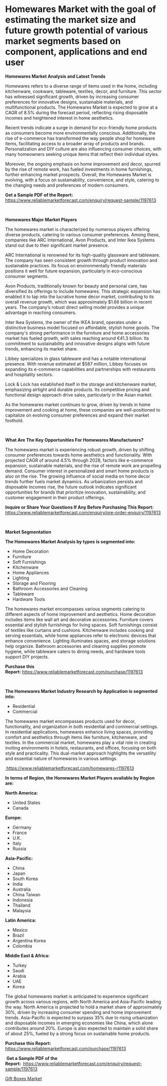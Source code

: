 <p><h1>Homewares Market with the goal of estimating the market size and future growth potential of various market segments based on component, applications and end user</h1></p><p><strong>Homewares Market Analysis and Latest Trends</strong></p>
<p><p>Homewares refers to a diverse range of items used in the home, including kitchenware, cookware, tableware, textiles, decor, and furniture. This sector has witnessed significant growth, driven by increasing consumer preferences for innovative designs, sustainable materials, and multifunctional products. The Homewares Market is expected to grow at a CAGR of 8.5% during the forecast period, reflecting rising disposable incomes and heightened interest in home aesthetics.</p><p>Recent trends indicate a surge in demand for eco-friendly home products as consumers become more environmentally conscious. Additionally, the rise of e-commerce has transformed the way people shop for homeware items, facilitating access to a broader array of products and brands. Personalization and DIY culture are also influencing consumer choices, with many homeowners seeking unique items that reflect their individual styles.</p><p>Moreover, the ongoing emphasis on home improvement and decor, spurred by the rise of remote work, has fueled investments in home furnishings, further enhancing market prospects. Overall, the Homewares Market is evolving, with a focus on sustainability, convenience, and style, catering to the changing needs and preferences of modern consumers.</p></p>
<p><strong>Get a Sample PDF of the Report:&nbsp;</strong> <a href="https://www.reliablemarketforecast.com/enquiry/request-sample/1197613?utm_campaign=1169&utm_medium=2&utm_source=Github&utm_content=ia&utm_term=08022025&utm_id=homewares">https://www.reliablemarketforecast.com/enquiry/request-sample/1197613</a></p>
<p>&nbsp;</p>
<p><strong>Homewares Major Market Players</strong></p>
<p><p>The homewares market is characterized by numerous players offering diverse products, catering to various consumer preferences. Among these, companies like ARC International, Avon Products, and Inter Ikea Systems stand out due to their significant market presence.</p><p>ARC International is renowned for its high-quality glassware and tableware. The company has seen consistent growth through product innovation and sustainable practices. Its focus on environmentally friendly materials positions it well for future expansion, particularly in eco-conscious consumer segments.</p><p>Avon Products, traditionally known for beauty and personal care, has diversified its offerings to include homewares. This strategic expansion has enabled it to tap into the lucrative home décor market, contributing to its overall revenue growth, which was approximately $1.66 billion in recent years. The company’s robust direct selling model provides a unique advantage in reaching consumers.</p><p>Inter Ikea Systems, the owner of the IKEA brand, operates under a distinctive business model focused on affordable, stylish home goods. The company's strong performance in the furniture and home accessories market has fueled growth, with sales reaching around €41.3 billion. Its commitment to sustainability and innovative designs aligns with future trends, enhancing its market share.</p><p>Libbey specializes in glass tableware and has a notable international presence. With revenue estimated at $587 million, Libbey focuses on expanding its e-commerce capabilities and partnerships with restaurants and hospitality sectors.</p><p>Lock & Lock has established itself in the storage and kitchenware market, emphasizing airtight and durable products. Its competitive pricing and functional design approach drive sales, particularly in the Asian market.</p><p>As the homewares market continues to grow, driven by trends in home improvement and cooking at home, these companies are well-positioned to capitalize on evolving consumer preferences and expand their market foothold.</p></p>
<p>&nbsp;</p>
<p><strong>What Are The Key Opportunities For Homewares Manufacturers?</strong></p>
<p><p>The homewares market is experiencing robust growth, driven by shifting consumer preferences towards home aesthetics and functionality. With projected CAGR of around 4.5% through 2028, factors like e-commerce expansion, sustainable materials, and the rise of remote work are propelling demand. Consumer interest in personalized and smart home products is also on the rise. The growing influence of social media on home decor trends further fuels market dynamics. As urbanization persists and disposable incomes rise, the future outlook indicates significant opportunities for brands that prioritize innovation, sustainability, and customer engagement in their product offerings.</p></p>
<p><strong>Inquire or Share Your Questions If Any Before Purchasing This Report:</strong> <a href="https://www.reliablemarketforecast.com/enquiry/pre-order-enquiry/1197613?utm_campaign=1169&utm_medium=2&utm_source=Github&utm_content=ia&utm_term=08022025&utm_id=homewares">https://www.reliablemarketforecast.com/enquiry/pre-order-enquiry/1197613</a></p>
<p>&nbsp;</p>
<p><strong>Market Segmentation</strong></p>
<p><strong>The Homewares Market Analysis by types is segmented into:</strong></p>
<p><ul><li>Home Decoration</li><li>Furniture</li><li>Soft Furnishings</li><li>Kitchenware</li><li>Home Appliances</li><li>Lighting</li><li>Storage and Flooring</li><li>Bathroom Accessories and Cleaning</li><li>Tableware</li><li>Hardware Tools</li></ul></p>
<p><p>The homewares market encompasses various segments catering to different aspects of home improvement and aesthetics. Home decoration includes items like wall art and decorative accessories. Furniture covers essential and stylish furnishings for living spaces. Soft furnishings consist of textiles like curtains and cushions. Kitchenware includes cooking and serving essentials, while home appliances refer to electronic devices that enhance convenience. Lighting illuminates spaces, and storage solutions help organize. Bathroom accessories and cleaning supplies promote hygiene, while tableware caters to dining needs, and hardware tools support DIY projects.</p></p>
<p><strong>Purchase this Report:&nbsp;</strong><a href="https://www.reliablemarketforecast.com/purchase/1197613?utm_campaign=1169&utm_medium=2&utm_source=Github&utm_content=ia&utm_term=08022025&utm_id=homewares">https://www.reliablemarketforecast.com/purchase/1197613</a></p>
<p>&nbsp;</p>
<p><strong>The Homewares Market Industry Research by Application is segmented into:</strong></p>
<p><ul><li>Residential</li><li>Commercial</li></ul></p>
<p><p>The homewares market encompasses products used for decor, functionality, and organization in both residential and commercial settings. In residential applications, homewares enhance living spaces, providing comfort and aesthetics through items like furniture, kitchenware, and textiles. In the commercial market, homewares play a vital role in creating inviting environments in hotels, restaurants, and offices, focusing on both style and practicality. This dual-market approach highlights the versatility and essential nature of homewares in various settings.</p></p>
<p><a href="https://www.reliablemarketforecast.com/homewares-r1197613?utm_campaign=1169&utm_medium=2&utm_source=Github&utm_content=ia&utm_term=08022025&utm_id=homewares">&nbsp;https://www.reliablemarketforecast.com/homewares-r1197613</a></p>
<p><strong>In terms of Region, the Homewares Market Players available by Region are:</strong></p>
<p>
    <p> <strong> North America: </strong>
        <ul>
            <li>United States</li>
            <li>Canada</li>
        </ul>
        </p> 
    <p> <strong> Europe: </strong>
        <ul>
            <li>Germany</li>
            <li>France</li>
            <li>U.K.</li>
            <li>Italy</li>
            <li>Russia</li>
        </ul>
        </p> 
    <p> <strong> Asia-Pacific: </strong>
        <ul>
            <li>China</li>
            <li>Japan</li>
            <li>South Korea</li>
            <li>India</li>
            <li>Australia</li>
            <li>China Taiwan</li>
            <li>Indonesia</li>
            <li>Thailand</li>
            <li>Malaysia</li>
        </ul>
        </p> 
    <p> <strong> Latin America: </strong>
        <ul>
            <li>Mexico</li>
            <li>Brazil</li>
            <li>Argentina Korea</li>
            <li>Colombia</li>
        </ul>
        </p> 
    <p> <strong> Middle East & Africa: </strong>
        <ul>
            <li>Turkey</li>
            <li>Saudi</li>
            <li>Arabia</li>
            <li>UAE</li>
            <li>Korea</li>
        </ul>
    </p>
    </p>
<p><p>The global homewares market is anticipated to experience significant growth across various regions, with North America and Asia-Pacific leading the way. North America is projected to hold a market share of approximately 30%, driven by increasing consumer spending and home improvement trends. Asia-Pacific is expected to surpass 35% due to rising urbanization and disposable incomes in emerging economies like China, which alone contributes around 20%. Europe is also expected to maintain a solid share of about 25%, fueled by a strong focus on sustainable home products.</p></p>
<p><strong>Purchase this Report: </strong><a href="https://www.reliablemarketforecast.com/purchase/1197613?utm_campaign=1169&utm_medium=2&utm_source=Github&utm_content=ia&utm_term=08022025&utm_id=homewares">https://www.reliablemarketforecast.com/purchase/1197613</a></p>
<p>&nbsp;<strong>Get a Sample PDF of the Report:&nbsp;&nbsp;</strong><a href="https://www.reliablemarketforecast.com/enquiry/request-sample/1197613?utm_campaign=1169&utm_medium=2&utm_source=Github&utm_content=ia&utm_term=08022025&utm_id=homewares">https://www.reliablemarketforecast.com/enquiry/request-sample/1197613</a></p>
<p><strong></strong></p>
<p><p><a href="https://github.com/pizolina/Market-Research-Report-List-7/blob/main/gift-boxes-market.md?utm_campaign=1169&utm_medium=2&utm_source=Github&utm_content=ia&utm_term=08022025&utm_id=homewares">Gift Boxes Market</a></p></p>